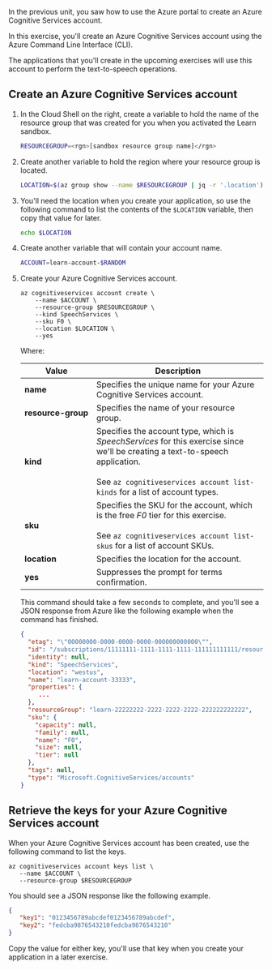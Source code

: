 In the previous unit, you saw how to use the Azure portal to create an Azure Cognitive Services account.

In this exercise, you'll create an Azure Cognitive Services account using the Azure Command Line Interface (CLI).

The applications that you'll create in the upcoming exercises will use this account to perform the text-to-speech operations.

## Create an Azure Cognitive Services account

1. In the Cloud Shell on the right, create a variable to hold the name of the resource group that was created for you when you activated the Learn sandbox.

    ```bash
    RESOURCEGROUP=<rgn>[sandbox resource group name]</rgn>
    ```

1. Create another variable to hold the region where your resource group is located.

    ```bash
    LOCATION=$(az group show --name $RESOURCEGROUP | jq -r '.location')
    ```

1. You'll need the location when you create your application, so use the following command to list the contents of the `$LOCATION` variable, then copy that value for later.

    ```bash
    echo $LOCATION
    ```

1. Create another variable that will contain your account name.

    ```bash
    ACCOUNT=learn-account-$RANDOM
    ```

1. Create your Azure Cognitive Services account.

    ```azurecli
    az cognitiveservices account create \
        --name $ACCOUNT \
        --resource-group $RESOURCEGROUP \
        --kind SpeechServices \
        --sku F0 \
        --location $LOCATION \
        --yes
    ```

    Where:

    | Value | Description |
    | --- | --- |
    | **name** | Specifies the unique name for your Azure Cognitive Services account. |
    | <nobr>**resource-group**</nobr> | Specifies the name of your resource group. |
    | **kind** | Specifies the account type, which is _SpeechServices_ for this exercise since we'll be creating a text-to-speech application.<br /><br />See `az cognitiveservices account list-kinds` for a list of account types. |
    | **sku** | Specifies the SKU for the account, which is the free _F0_ tier for this exercise.<br /><br />See `az cognitiveservices account list-skus` for a list of account SKUs.  |
    | **location** | Specifies the location for the account. |
    | **yes** | Suppresses the prompt for terms confirmation. |

    This command should take a few seconds to complete, and you'll see a JSON response from Azure like the following example when the command has finished.

    ```json
    {
      "etag": "\"00000000-0000-0000-0000-000000000000\"",
      "id": "/subscriptions/11111111-1111-1111-1111-111111111111/resourceGroups/learn-22222222-2222-2222-2222-222222222222/providers/Microsoft.CognitiveServices/accounts/learn-account-33333",
      "identity": null,
      "kind": "SpeechServices",
      "location": "westus",
      "name": "learn-account-33333",
      "properties": {
         ...
      },
      "resourceGroup": "learn-22222222-2222-2222-2222-222222222222",
      "sku": {
        "capacity": null,
        "family": null,
        "name": "F0",
        "size": null,
        "tier": null
      },
      "tags": null,
      "type": "Microsoft.CognitiveServices/accounts"
    }
    ```

## Retrieve the keys for your Azure Cognitive Services account

When your Azure Cognitive Services account has been created, use the following command to list the keys.

```azurecli
az cognitiveservices account keys list \
   --name $ACCOUNT \
   --resource-group $RESOURCEGROUP
```

You should see a JSON response like the following example.

```json
{
   "key1": "0123456789abcdef0123456789abcdef",
   "key2": "fedcba9876543210fedcba9876543210"
}
```

Copy the value for either key, you'll use that key when you create your application in a later exercise.

